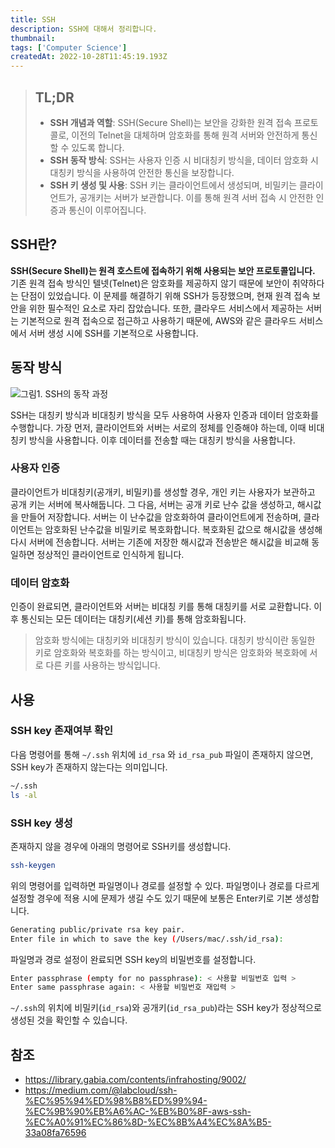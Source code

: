 ```yaml
---
title: SSH
description: SSH에 대해서 정리합니다.
thumbnail:
tags: ['Computer Science']
createdAt: 2022-10-28T11:45:19.193Z
---
```


> ## TL;DR
>
> - **SSH 개념과 역할**: SSH(Secure Shell)는 보안을 강화한 원격 접속 프로토콜로, 이전의 Telnet을 대체하며 암호화를 통해 원격 서버와 안전하게 통신할 수 있도록 합니다.
> - **SSH 동작 방식**: SSH는 사용자 인증 시 비대칭키 방식을, 데이터 암호화 시 대칭키 방식을 사용하여 안전한 통신을 보장합니다.
> - **SSH 키 생성 및 사용**: SSH 키는 클라이언트에서 생성되며, 비밀키는 클라이언트가, 공개키는 서버가 보관합니다. 이를 통해 원격 서버 접속 시 안전한 인증과 통신이 이루어집니다.

## SSH란?

**SSH(Secure Shell)는 원격 호스트에 접속하기 위해 사용되는 보안 프로토콜입니다.** 기존 원격 접속 방식인 텔넷(Telnet)은 암호화를 제공하지 않기 때문에 보안이 취약하다는 단점이 있었습니다. 이 문제를 해결하기 위해 SSH가 등장했으며, 현재 원격 접속 보안을 위한 필수적인 요소로 자리 잡았습니다. 또한, 클라우드 서비스에서 제공하는 서버는 기본적으로 원격 접속으로 접근하고 사용하기 때문에, AWS와 같은 클라우드 서비스에서 서버 생성 시에 SSH를 기본적으로 사용합니다.

## 동작 방식

![그림1. SSH의 동작 과정](/assets/contents/ssh/1.png)

SSH는 대칭키 방식과 비대칭키 방식을 모두 사용하여 사용자 인증과 데이터 암호화를 수행합니다. 가장 먼저, 클라이언트와 서버는 서로의 정체를 인증해야 하는데, 이때 비대칭키 방식을 사용합니다. 이후 데이터를 전송할 때는 대칭키 방식을 사용합니다.

### 사용자 인증

클라이언트가 비대칭키(공개키, 비밀키)를 생성할 경우, 개인 키는 사용자가 보관하고 공개 키는 서버에 복사해둡니다. 그 다음, 서버는 공개 키로 난수 값을 생성하고, 해시값을 만들어 저장합니다. 서버는 이 난수값을 암호화하여 클라이언트에게 전송하며, 클라이언트는 암호화된 난수값을 비밀키로 복호화합니다. 복호화된 값으로 해시값을 생성해 다시 서버에 전송합니다. 서버는 기존에 저장한 해시값과 전송받은 해시값을 비교해 동일하면 정상적인 클라이언트로 인식하게 됩니다.

### 데이터 암호화

인증이 완료되면, 클라이언트와 서버는 비대칭 키를 통해 대칭키를 서로 교환합니다. 이후 통신되는 모든 데이터는 대칭키(세션 키)를 통해 암호화됩니다.

> 암호화 방식에는 대칭키와 비대칭키 방식이 있습니다. 대칭키 방식이란 동일한 키로 암호화와 복호화를 하는 방식이고, 비대칭키 방식은 암호화와 복호화에 서로 다른 키를 사용하는 방식입니다.

## 사용

### SSH key 존재여부 확인

다음 명령어를 통해 `~/.ssh` 위치에 `id_rsa` 와 `id_rsa_pub` 파일이 존재하지 않으면, SSH key가 존재하지 않는다는 의미입니다.

```sh
~/.ssh
ls -al
```

### SSH key 생성

존재하지 않을 경우에 아래의 명령어로 SSH키를 생성합니다.

```sh
ssh-keygen
```

위의 명령어를 입력하면 파일명이나 경로를 설정할 수 있다. 파일명이나 경로를 다르게 설정할 경우에 적용 시에 문제가 생길 수도 있기 때문에 보통은 Enter키로 기본 생성합니다.

```sh
Generating public/private rsa key pair.
Enter file in which to save the key (/Users/mac/.ssh/id_rsa):
```

파일명과 경로 설정이 완료되면 SSH key의 비밀번호를 설정합니다.

```sh
Enter passphrase (empty for no passphrase): < 사용할 비밀번호 입력 >
Enter same passphrase again: < 사용할 비밀번호 재입력 >
```

`~/.ssh`의 위치에 비밀키(`id_rsa`)와 공개키(`id_rsa_pub`)라는 SSH key가 정상적으로 생성된 것을 확인할 수 있습니다.

## 참조

- https://library.gabia.com/contents/infrahosting/9002/
- https://medium.com/@labcloud/ssh-%EC%95%94%ED%98%B8%ED%99%94-%EC%9B%90%EB%A6%AC-%EB%B0%8F-aws-ssh-%EC%A0%91%EC%86%8D-%EC%8B%A4%EC%8A%B5-33a08fa76596
